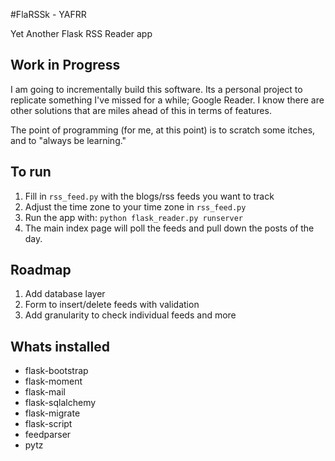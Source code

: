 #FlaRSSk - YAFRR

Yet Another Flask RSS Reader app

## Work in Progress

I am going to incrementally build this software. Its a personal project to replicate something I've missed for a while; 
Google Reader. I know there are other solutions that are miles ahead of this in terms of features.
 
The point of programming (for me, at this point) is to scratch some itches, and to "always be learning." 

## To run

1. Fill in `rss_feed.py` with the blogs/rss feeds you want to track
2. Adjust the time zone to your time zone in `rss_feed.py`
3. Run the app with: `python flask_reader.py runserver`
4. The main index page will poll the feeds and pull down the posts of the day. 

## Roadmap
1. Add database layer
2. Form to insert/delete feeds with validation
3. Add granularity to check individual feeds and more

## Whats installed

* flask-bootstrap
* flask-moment
* flask-mail
* flask-sqlalchemy
* flask-migrate
* flask-script
* feedparser
* pytz



